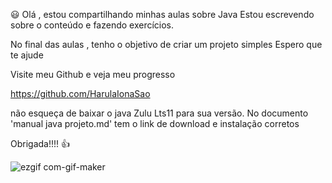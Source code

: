 :smiley: Olá , estou compartilhando minhas aulas sobre Java
Estou escrevendo sobre o conteúdo e fazendo exercícios. 

No final das aulas , tenho o objetivo de criar um projeto simples
Espero que te ajude

Visite meu Github e veja meu progresso

https://github.com/HarulaIonaSao

não esqueça de baixar o java Zulu Lts11 para sua versão.
No documento 'manual java projeto.md' tem o link de download e instalação corretos

Obrigada!!!! 👍

![ezgif com-gif-maker](https://user-images.githubusercontent.com/95101635/169420110-c343b079-9ac5-44f1-99db-85c52e2702a4.gif)
